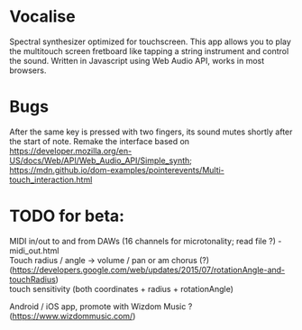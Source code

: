 # Vocalise
Spectral synthesizer optimized for touchscreen.
This app allows you to play the multitouch screen fretboard like tapping a string instrument and control the sound.
Written in Javascript using Web Audio API, works in most browsers.

# Bugs
After the same key is pressed with two fingers, its sound mutes shortly after the start of note.
Remake the interface based on https://developer.mozilla.org/en-US/docs/Web/API/Web_Audio_API/Simple_synth; https://mdn.github.io/dom-examples/pointerevents/Multi-touch_interaction.html

# TODO for beta:
MIDI in/out to and from DAWs (16 channels for microtonality; read file ?) - midi_out.html<br/>
Touch radius / angle -> volume / pan or am chorus (?) (https://developers.google.com/web/updates/2015/07/rotationAngle-and-touchRadius)<br/>
touch sensitivity (both coordinates + radius + rotationAngle)<br/>

Android / iOS app, promote with Wizdom Music ? (https://www.wizdommusic.com/)

